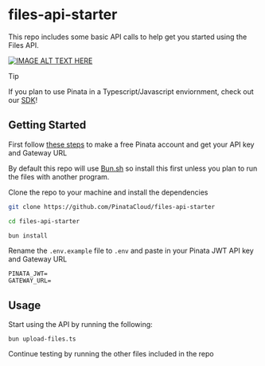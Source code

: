 # files-api-starter

This repo includes some basic API calls to help get you started using the Files API.

[![IMAGE ALT TEXT HERE](https://img.youtube.com/vi/sisFpJs6hcg/0.jpg)](https://www.youtube.com/watch?v=sisFpJs6hcg)


> [!TIP]
> If you plan to use Pinata in a Typescript/Javascript enviornment, check out our [SDK](https://github.com/PinataCloud/pinata)!

## Getting Started

First follow [these steps](https://docs.pinata.cloud/quickstart) to make a free Pinata account and get your API key and Gateway URL

By default this repo will use [Bun.sh](https://bun.sh) so install this first unless you plan to run the files with another program.

Clone the repo to your machine and install the dependencies

```bash
git clone https://github.com/PinataCloud/files-api-starter

cd files-api-starter

bun install
```

Rename the `.env.example` file to `.env` and paste in your Pinata JWT API key and Gateway URL

```
PINATA_JWT=
GATEWAY_URL=
```

## Usage

Start using the API by running the following:

```
bun upload-files.ts
```

Continue testing by running the other files included in the repo
